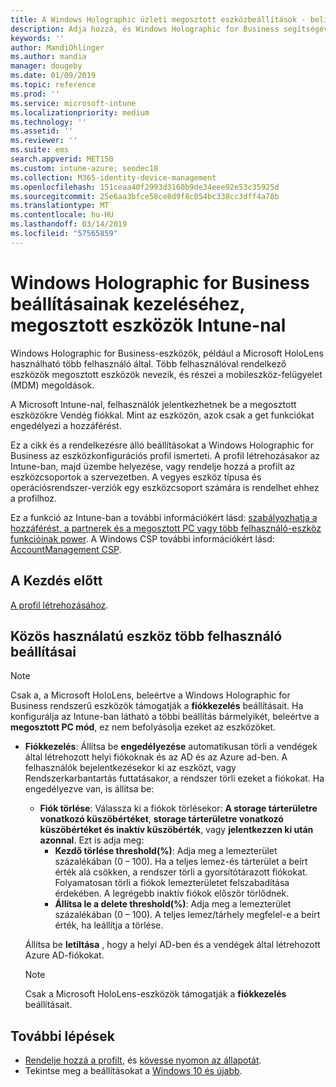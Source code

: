 ```yaml
---
title: A Windows Holographic üzleti megosztott eszközbeállítások - beli Microsoft Intune - |} A Microsoft Docs
description: Adja hozzá, és Windows Holographic for Business segítségével konfigurálhatja az eszközöket, amelyek megosztott, vagy a Microsoft Intune-ban több felhasználó használja. A fiók beállításait, és mit tesznek az eszközökön, beleértve a Microsoft HoloLens listájának megtekintéséhez.
keywords: ''
author: MandiOhlinger
ms.author: mandia
manager: dougeby
ms.date: 01/09/2019
ms.topic: reference
ms.prod: ''
ms.service: microsoft-intune
ms.localizationpriority: medium
ms.technology: ''
ms.assetid: ''
ms.reviewer: ''
ms.suite: ems
search.appverid: MET150
ms.custom: intune-azure; seodec18
ms.collection: M365-identity-device-management
ms.openlocfilehash: 151ceaa40f2993d3160b9de34eee92e53c35925d
ms.sourcegitcommit: 25e6aa3bfce58ce8d9f8c054bc338cc3dff4a78b
ms.translationtype: MT
ms.contentlocale: hu-HU
ms.lasthandoff: 03/14/2019
ms.locfileid: "57565859"
---
```

# <a name="windows-holographic-for-business-settings-to-manage-shared-devices-using-intune"></a>Windows Holographic for Business beállításainak kezeléséhez, megosztott eszközök Intune-nal

Windows Holographic for Business-eszközök, például a Microsoft HoloLens használható több felhasználó által. Több felhasználóval rendelkező eszközök megosztott eszközök nevezik, és részei a mobileszköz-felügyelet (MDM) megoldások.

A Microsoft Intune-nal, felhasználók jelentkezhetnek be a megosztott eszközökre Vendég fiókkal. Mint az eszközön, azok csak a get funkciókat engedélyezi a hozzáférést.

Ez a cikk és a rendelkezésre álló beállításokat a Windows Holographic for Business az eszközkonfigurációs profil ismerteti. A profil létrehozásakor az Intune-ban, majd üzembe helyezése, vagy rendelje hozzá a profilt az eszközcsoportok a szervezetben. A vegyes eszköz típusa és operációsrendszer-verziók egy eszközcsoport számára is rendelhet ehhez a profilhoz.

Ez a funkció az Intune-ban a további információkért lásd: [szabályozhatja a hozzáférést, a partnerek és a megosztott PC vagy több felhasználó-eszköz funkcióinak power](shared-user-device-settings.md). A Windows CSP további információkért lásd: [AccountManagement CSP](https://docs.microsoft.com/windows/client-management/mdm/accountmanagement-csp).

## <a name="before-your-begin"></a>A Kezdés előtt

[A profil létrehozásához](shared-user-device-settings.md).

## <a name="shared-multi-user-device-settings"></a>Közös használatú eszköz több felhasználó beállításai

> [!NOTE]
> Csak a, a Microsoft HoloLens, beleértve a Windows Holographic for Business rendszerű eszközök támogatják a **fiókkezelés** beállításait. Ha konfigurálja az Intune-ban látható a többi beállítás bármelyikét, beleértve a **megosztott PC mód**, ez nem befolyásolja ezeket az eszközöket.

- **Fiókkezelés**: Állítsa be **engedélyezése** automatikusan törli a vendégek által létrehozott helyi fiókoknak és az AD és az Azure ad-ben. A felhasználók bejelentkezésekor ki az eszközt, vagy Rendszerkarbantartás futtatásakor, a rendszer törli ezeket a fiókokat. Ha engedélyezve van, is állítsa be:
  - **Fiók törlése**: Válassza ki a fiókok törlésekor: **A storage tárterületre vonatkozó küszöbértéket**, **storage tárterületre vonatkozó küszöbértéket és inaktív küszöbérték**, vagy **jelentkezzen ki után azonnal**. Ezt is adja meg:
    - **Kezdő törlése threshold(%)**: Adja meg a lemezterület százalékában (0 – 100). Ha a teljes lemez-és tárterület a beírt érték alá csökken, a rendszer törli a gyorsítótárazott fiókokat. Folyamatosan törli a fiókok lemezterületet felszabadítása érdekében. A legrégebb inaktív fiókok először törlődnek.
    - **Állítsa le a delete threshold(%)**: Adja meg a lemezterület százalékában (0 – 100). A teljes lemez/tárhely megfelel-e a beírt érték, ha leállítja a törlése.

  Állítsa be **letiltása** , hogy a helyi AD-ben és a vendégek által létrehozott Azure AD-fiókokat.

  > [!NOTE]
  > Csak a Microsoft HoloLens-eszközök támogatják a **fiókkezelés** beállításait.

## <a name="next-steps"></a>További lépések

- [Rendelje hozzá a profilt](device-profile-assign.md), és [kövesse nyomon az állapotát](device-profile-monitor.md).
- Tekintse meg a beállításokat a [Windows 10 és újabb](shared-user-device-settings-windows.md).
